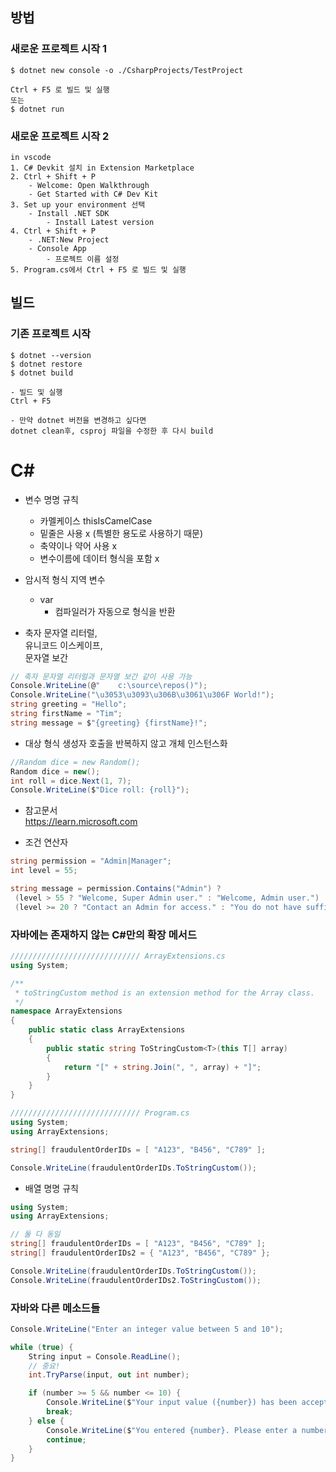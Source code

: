 ## 방법

### 새로운 프로젝트 시작 1
``` console
$ dotnet new console -o ./CsharpProjects/TestProject

Ctrl + F5 로 빌드 및 실행
또는
$ dotnet run
```

### 새로운 프로젝트 시작 2
```
in vscode
1. C# Devkit 설치 in Extension Marketplace
2. Ctrl + Shift + P
    - Welcome: Open Walkthrough
    - Get Started with C# Dev Kit
3. Set up your environment 선택
    - Install .NET SDK
        - Install Latest version
4. Ctrl + Shift + P
    - .NET:New Project
    - Console App
        - 프로젝트 이름 설정
5. Program.cs에서 Ctrl + F5 로 빌드 및 실행
```

## 빌드
### 기존 프로젝트 시작
``` console
$ dotnet --version
$ dotnet restore
$ dotnet build

- 빌드 및 실행
Ctrl + F5

- 만약 dotnet 버전을 변경하고 싶다면
dotnet clean후, csproj 파일을 수정한 후 다시 build
```

# C#
- 변수 명명 규칙
    - 카멜케이스 thisIsCamelCase
    - 밑줄은 사용 x (특별한 용도로 사용하기 때문)
    - 축약이나 약어 사용 x
    - 변수이름에 데이터 형식을 포함 x

- 암시적 형식 지역 변수
    - var
        - 컴파일러가 자동으로 형식을 반환

- 축자 문자열 리터럴,<br/> 유니코드 이스케이프, <br/>문자열 보간
``` C#
// 축자 문자열 리터럴과 문자열 보간 같이 사용 가능
Console.WriteLine(@"    c:\source\repos()");
Console.WriteLine("\u3053\u3093\u306B\u3061\u306F World!");
string greeting = "Hello";
string firstName = "Tim";
string message = $"{greeting} {firstName}!";
```

- 대상 형식 생성자 호출을 반복하지 않고 개체 인스턴스화
``` c#
//Random dice = new Random();
Random dice = new();
int roll = dice.Next(1, 7);
Console.WriteLine($"Dice roll: {roll}");
```

- 참고문서  
<a href="https://learn.microsoft.com">https://learn.microsoft.com</a>

- 조건 연산자
``` c#
string permission = "Admin|Manager";
int level = 55;

string message = permission.Contains("Admin") ?
 (level > 55 ? "Welcome, Super Admin user." : "Welcome, Admin user.") : permission.Contains("Manager") ?
 (level >= 20 ? "Contact an Admin for access." : "You do not have sufficient privileges.") : "You do not have sufficient privileges.";
```

### 자바에는 존재하지 않는 C#만의 확장 메서드
``` c#
///////////////////////////// ArrayExtensions.cs
using System;

/**
 * toStringCustom method is an extension method for the Array class.
 */
namespace ArrayExtensions
{
    public static class ArrayExtensions
    {
        public static string ToStringCustom<T>(this T[] array)
        {
            return "[" + string.Join(", ", array) + "]";
        }
    }
}

///////////////////////////// Program.cs
using System;
using ArrayExtensions;

string[] fraudulentOrderIDs = [ "A123", "B456", "C789" ];

Console.WriteLine(fraudulentOrderIDs.ToStringCustom());
```

- 배열 명명 규칙
``` c#
using System;
using ArrayExtensions;

// 둘 다 동일
string[] fraudulentOrderIDs = [ "A123", "B456", "C789" ];
string[] fraudulentOrderIDs2 = { "A123", "B456", "C789" };

Console.WriteLine(fraudulentOrderIDs.ToStringCustom());
Console.WriteLine(fraudulentOrderIDs2.ToStringCustom());
```

### 자바와 다른 메소드들
``` c#
Console.WriteLine("Enter an integer value between 5 and 10");

while (true) {
    String input = Console.ReadLine();
    // 중요!
    int.TryParse(input, out int number);

    if (number >= 5 && number <= 10) {
        Console.WriteLine($"Your input value ({number}) has been accepted.");
        break;
    } else {
        Console.WriteLine($"You entered {number}. Please enter a number between 5 and 10: ");
        continue;
    }
}
```